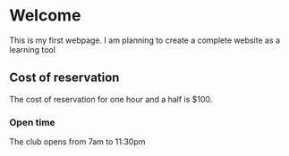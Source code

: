 <!DOCTYPE html>
<html>
  <head>
    <title>Just Padel</title>
  </head>
  <body>
    <h1>Welcome</h1>
    <p>This is my first webpage. I am planning to create a complete website as a learning tool</p>
    <h2>Cost of reservation</h2>
    <p> The cost of reservation for one hour and a half is $100.</p>
    <h3>Open time</h3> 
    <p>The club opens from 7am to 11:30pm</p>
  </body>
</html>
